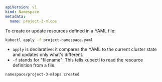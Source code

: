 
```yaml
apiVersion: v1
kind: Namespace
metadata:
  name: project-3-mlops
```

To create or update resources defined in a YAML file:
```bash
kubectl apply -f project-namespace.yaml
```

- `apply` is declarative: it compares the YAML to the current cluster state and updates only what's different.
- `-f` stands for "filename": This tells kubectl to read the resource definition from a file.

```text
namespace/project-3-mlops created
```